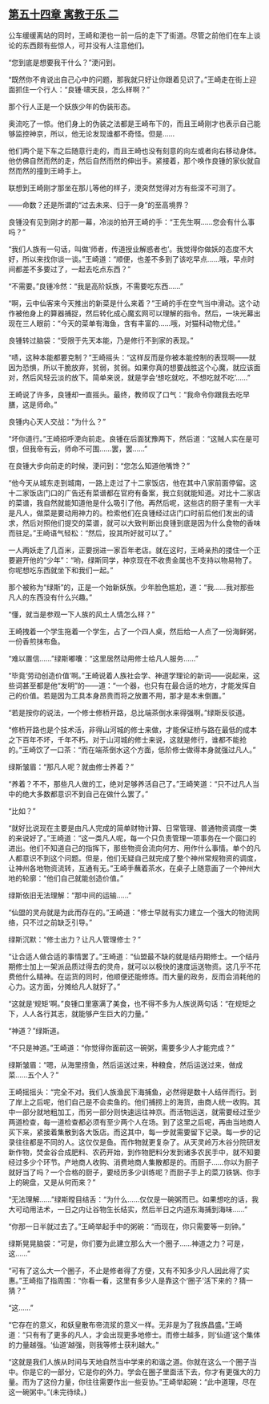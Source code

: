 ## [第五十四章 寓教于乐 二](https://www.xxbiquge.com/11_11207/9124905.html)


  公车缓缓离站的同时，王崎和浭也一前一后的走下了街道。尽管之前他们在车上谈论的东西颇有些惊人，可并没有人注意他们。

  “您到底是想要我干什么？”浭问到。

  “既然你不肯说出自己心中的问题，那我就只好让你跟着见识了。”王崎走在街上迎面抓住一个行人：“良锺·啸天艮，怎么样啊？”

  那个行人正是一个妖族少年的伪装形态。

  奥流吃了一惊。他们身上的伪装之法都是王崎布下的，而且王崎刚才也表示自己能够监控神京，所以，他无论发现谁都不奇怪。但是……

  他们两个是下车之后随意行走的，而且王崎也没有刻意的向左或者向右移动身体。他仿佛自然而然的走，然后自然而然的伸出手。紧接着，那个唤作良锺的家伙就自然而然的撞到王崎手上。

  联想到王崎刚才那坐在那儿等他的样子，浭突然觉得对方有些深不可测了。

  ——命数？还是所谓的“过去未来、归于一身”的至高境界？

  良锺没有见到刚才的那一幕，冷淡的拍开王崎的手：“王先生啊……您会有什么事吗？”

  “我们人族有一句话，叫做‘师者，传道授业解惑者也’。我觉得你做妖的态度不大好，所以来找你谈一谈。”王崎道：“顺便，也差不多到了该吃早点……哦，早点时间都差不多要过了，一起去吃点东西？”

  “不需要。”良锺冷然：“我是高阶妖族，不需要吃东西……”

  “啊，云中仙客来今天推出的新菜是什么来着？”王崎的手在空气当中滑动。这个动作被他身上的算器捕捉，然后转化成心魔玄网可以理解的指令。然后，一块光幕出现在三人眼前：“今天的菜单有海鱼，含有丰富的……哦，对猫科动物尤佳。”

  良锺转过脑袋：“受限于先天本能，乃是修行不到家的表现。”

  “啧，这种本能都要克制？”王崎摇头：“这样反而是你被本能控制的表现啊——就因为恐惧，所以干脆放弃，贫弱，贫弱。如果你真的想要战胜这个心魔，就应该面对，然后风轻云淡的放下。简单来说，就是学会‘想吃就吃，不想吃就不吃’……”

  王崎说了许多，良锺却一直摇头。最终，教师叹了口气：“我命令你跟我去吃早膳，这是师命。”

  良锺内心天人交战：“为什么？”

  “坏你道行。”王崎招呼浭向前走。良锺在后面犹豫两下，然后道：“这贼人实在是可恨，但我帝有云，师命不可围……罢，罢……”

  在良锺大步向前走的时候，浭问到：“您怎么知道他嘴馋？”

  “他今天从城东走到城南，一路上走过了十二家饭店，他在其中八家前面停留。这十二家饭店门口的广告还有菜谱都在官府有备案，我立刻就能知道。对比十二家店的菜谱，我自然就能知道他是什么吸引了他。再然后呢，这些店的厨子里有一大半是凡人，做菜是要动用神力的。检索他们在良锺经过店门口时前后他们发出的请求，然后对照他们提交的菜谱，就可以大致判断出良锺到底是因为什么食物的香味而驻足。”王崎语气轻松：“然后，投其所好就可以了。”

  一人两妖走了几百米，正要拐进一家百年老店。就在这时，王崎亲热的搂住一个正要避开他的“少年”：“哟，绿斯同学，神京现在不收贵金属也不支持以物易物了。你呢想吃东西就坐下和我们一起。”

  那个被称为“绿斯”的，正是一个始新妖族。少年脸色尴尬，道：“我……我对那些凡人的东西没有什么兴趣。”

  “懂，就当是参观一下人族的风土人情怎么样？”

  王崎拽着一个学生拖着一个学生，占了一个四人桌，然后给一人点了一份海鲜粥，一份香煎抹布鱼。

  “难以置信……”绿斯嘟囔：“这里居然动用修士给凡人服务……”

  “毕竟‘劳动创造价值’啊。”王崎说着人族社会学、神道学理论的新词——说起来，这些词甚至都是他“发明”的——道：“一个器，也只有在最合适的地方，才能发挥自己的价值。若是因为工具本身昂贵而将之放置不用，那才是本末倒置。”

  “若是按你的说法，一个修士修桥开路，总比端茶倒水来得强啊。”绿斯反驳道。

  “修桥开路也是个技术活，非得山河城的修士来做，才能保证桥与路在最低的成本之下百年不坏，千年不朽。对于山河城的修士来说，这就是修行，谁都不能抢的。”王崎饮了一口茶：“而在端茶倒水这个方面，低阶修士做得本身就强过凡人。”

  绿斯皱眉：“那凡人呢？就由修士养着？”

  “养着？不不，那些凡人做的工，绝对足够养活自己了。”王崎笑道：“只不过凡人当中的绝大多数都意识不到自己在做什么罢了。”

  “比如？”

  “就好比说现在主要是由凡人完成的简单财物计算、日常管理、普通物资调度一类的来说好了。”王崎道：“这一类凡人呢，每一个只负责管理一项事务在一个窗口的进出。他们不知道自己的指挥下，那些物资会流向何方、用作什么事情。单个的凡人都意识不到这个问题。但是，他们无疑自己就完成了整个神州常规物资的调度，让神州各地物资流转，互通有无。”王崎手蘸着茶水，在桌子上随意画了一个神州大地的轮廓：“他们自己就能创造价值。”

  绿斯依旧无法理解：“那中间的运输……”

  “仙盟的灵舟就是为此而存在的。”王崎道：“修士早就有实力建立一个强大的物流网络，只不过之前缺乏引导。”

  绿斯沉默：“修士出力？让凡人管理修士？”

  “让合适人做合适的事情罢了。”王崎道：“仙盟最不缺的就是结丹期修士。一个结丹期修士加上一架派品质过得去的灵舟，就可以以极快的速度运送物资。这几乎不花费他什么精神。在运货的同时，他顺便还能修炼。而大量的政务，反而会消耗他的心力。这方面，分摊给凡人就好了。”

  “这就是‘规矩’啊。”良锺口里塞满了美食，也不得不多为人族说两句话：“在规矩之下，人人各行其志，就能够产生巨大的力量。”

  “神道？”绿斯道。

  “不只是神道。”王崎道：“你觉得你面前这一碗粥，需要多少人才能完成？”

  绿斯皱眉：“嗯，从海里捞鱼，然后运送过来，种粮食，然后运送过来，做成菜……五个人？”

  王崎摇摇头：“完全不对。我们人族渔民下海捕鱼，必然得是数十人结伴而行。到了岸上之后呢，他们自己是不会卖鱼的。他们捕捞上的海货，由商人统一收购。其中一部分就地粗加工，而另一部分则快速运往神京。而活物运送，就需要经过至少两道检查，每一道检查都必须有至少两个人在场。到了这里之后呢，再由当地商人买下来，紧接着集散到各大饭店。而这其中，每一步就需要留下记录。每一步的记录往往都是不同的人。这仅仅是鱼。而作物就更复杂了。从天灵岭万木谷分院研发新作物，焚金谷合成肥料、农药开始，到作物肥料分发到诸多农民手中，就不知要经过多少个环节。产地商人收购、消费地商人集散都是的。而厨子……你以为厨子就好当了吗？一个合格的厨子，要经历多少训练呢？而厨子手上的菜刀铁锅、你手上的碗盘，又是从何而来？”

  “无法理解……”绿斯瞠目结舌：“为什么……仅仅是一碗粥而已。如果想吃的话，我大可动用法术，一日之内让谷物生长结实，然后半日之内道东海捕到海味……”

  “你那一日半就过去了。”王崎举起手中的粥碗：“而现在，你只需要等一刻钟。”

  绿斯晃晃脑袋：“可是，你们要为此建立那么大一个圈子……神道之力？可是，这……”

  “可有了这么大一个圈子，不止是修者得了方便，又有不知多少凡人因此得了实惠。”王崎指了指周围：“你看一看，这里有多少人是靠这个‘圈子’活下来的？猜一猜？”

  “这……”

  “它存在的意义，和妖皇散布帝流浆的意义一样。无非是为了我族昌盛。”王崎道：“只有有了更多的凡人，才会出现更多地修士。而修士越多，则‘仙道’这个集体的力量越强。‘仙道’越强，则我等修士获利越大。”

  “这就是我们人族从时间与天地自然当中学来的和谐之道。你就在这么一个圈子当中。你是它的一部分，它是你的外力。学会在圈子里面活下去，你才有更强大的力量。而为了这份力量，你往往需要作出一些妥协。”王崎举起碗：“此中道理，尽在这一碗粥中。”(未完待续。)

